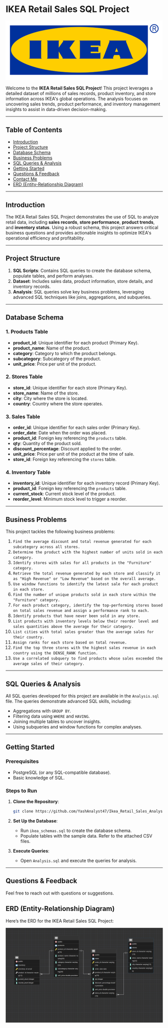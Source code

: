 # IKEA Retail Sales SQL Project

![Project Banner Placeholder](https://github.com/YashAnalyst47/Ikea_Retail_Sales_Analysis--SQL/blob/main/Ikea-logo.png)

Welcome to the **IKEA Retail Sales SQL Project**! This project leverages a detailed dataset of millions of sales records, product inventory, and store information across IKEA's global operations. The analysis focuses on uncovering sales trends, product performance, and inventory management insights to assist in data-driven decision-making.

---

## Table of Contents
- [Introduction](#introduction)
- [Project Structure](#project-structure)
- [Database Schema](#database-schema)
- [Business Problems](#business-problems)
- [SQL Queries & Analysis](#sql-queries--analysis)
- [Getting Started](#getting-started)
- [Questions & Feedback](#questions--feedback)
- [Contact Me](#contact-me)
- [ERD (Entity-Relationship Diagram)](#erd-entity-relationship-diagram)

---

## Introduction

The IKEA Retail Sales SQL Project demonstrates the use of SQL to analyze retail data, including **sales records**, **store performance**, **product trends**, and **inventory status**. Using a robust schema, this project answers critical business questions and provides actionable insights to optimize IKEA's operational efficiency and profitability.

---

## Project Structure

1. **SQL Scripts**: Contains SQL queries to create the database schema, populate tables, and perform analyses.
2. **Dataset**: Includes sales data, product information, store details, and inventory records.
3. **Analysis**: SQL queries solve key business problems, leveraging advanced SQL techniques like joins, aggregations, and subqueries.

---

## Database Schema

### 1. **Products Table**
- **product_id**: Unique identifier for each product (Primary Key).
- **product_name**: Name of the product.
- **category**: Category to which the product belongs.
- **subcategory**: Subcategory of the product.
- **unit_price**: Price per unit of the product.

### 2. **Stores Table**
- **store_id**: Unique identifier for each store (Primary Key).
- **store_name**: Name of the store.
- **city**: City where the store is located.
- **country**: Country where the store operates.

### 3. **Sales Table**
- **order_id**: Unique identifier for each sales order (Primary Key).
- **order_date**: Date when the order was placed.
- **product_id**: Foreign key referencing the `products` table.
- **qty**: Quantity of the product sold.
- **discount_percentage**: Discount applied to the order.
- **unit_price**: Price per unit of the product at the time of sale.
- **store_id**: Foreign key referencing the `stores` table.

### 4. **Inventory Table**
- **inventory_id**: Unique identifier for each inventory record (Primary Key).
- **product_id**: Foreign key referencing the `products` table.
- **current_stock**: Current stock level of the product.
- **reorder_level**: Minimum stock level to trigger a reorder.

---

## Business Problems

This project tackles the following business problems:
1. `Find the average discount and total revenue generated for each subcategory across all stores.`
2. `Determine the product with the highest number of units sold in each category.`
3. `Identify stores with sales for all products in the "Furniture" category.`
4. `Retrieve the total revenue generated by each store and classify it as "High Revenue" or "Low Revenue" based on the overall average.`
5. `Use window functions to identify the latest sale for each product in each store.`
6. `Find the number of unique products sold in each store within the "Furniture" category.`
7. `For each product category, identify the top-performing stores based on total sales revenue and assign a performance rank to each.`
8. `Identify products that have never been sold in any store.`
9. `List products with inventory levels below their reorder level and sales quantities above the average for their category.`
10. `List cities with total sales greater than the average sales for their country.`
11. `Assign ranks for each store based on total revenue.`
12. `Find the top three stores with the highest sales revenue in each country using the DENSE_RANK function.`
13. `Use a correlated subquery to find products whose sales exceeded the average sales of their category.`


---

## SQL Queries & Analysis

All SQL queries developed for this project are available in the `Analysis.sql` file. The queries demonstrate advanced SQL skills, including:

- Aggregations with `GROUP BY`.
- Filtering data using `WHERE` and `HAVING`.
- Joining multiple tables to uncover insights.
- Using subqueries and window functions for complex analyses.

---

## Getting Started

### Prerequisites
- PostgreSQL (or any SQL-compatible database).
- Basic knowledge of SQL.

### Steps to Run
1. **Clone the Repository**:
   ```bash
   git clone https://github.com/YashAnalyst47/Ikea_Retail_Sales_Analysis--SQL
   ```
2. **Set Up the Database**:
   - Run `ikea_schemas.sql` to create the database schema.
   - Populate tables with the sample data. Refer to the attached CSV files. 

3. **Execute Queries**:
   - Open `Analysis.sql` and execute the queries for analysis.

---

## Questions & Feedback

Feel free to reach out with questions or suggestions.

## ERD (Entity-Relationship Diagram)

Here’s the ERD for the IKEA Retail Sales SQL Project:

![ERD Placeholder](https://github.com/YashAnalyst47/Ikea_Retail_Sales_Analysis--SQL/blob/main/ERD%20diagram.PNG)
